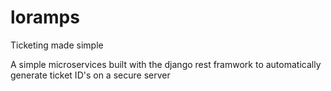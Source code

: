 # loramps
Ticketing made simple

A simple microservices built with the django rest framwork to automatically generate ticket ID's on a secure server
